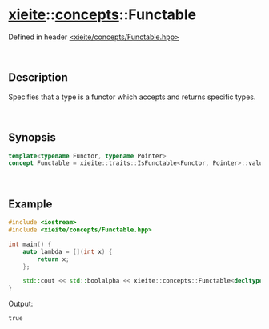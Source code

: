# [xieite](../xieite.md)\:\:[concepts](../concepts.md)\:\:Functable
Defined in header [<xieite/concepts/Functable.hpp>](../../include/xieite/concepts/Functable.hpp)

&nbsp;

## Description
Specifies that a type is a functor which accepts and returns specific types.

&nbsp;

## Synopsis
```cpp
template<typename Functor, typename Pointer>
concept Functable = xieite::traits::IsFunctable<Functor, Pointer>::value;
```

&nbsp;

## Example
```cpp
#include <iostream>
#include <xieite/concepts/Functable.hpp>

int main() {
    auto lambda = [](int x) {
        return x;
    };

    std::cout << std::boolalpha << xieite::concepts::Functable<decltype(lambda), int(int)> << '\n';
}
```
Output:
```
true
```
